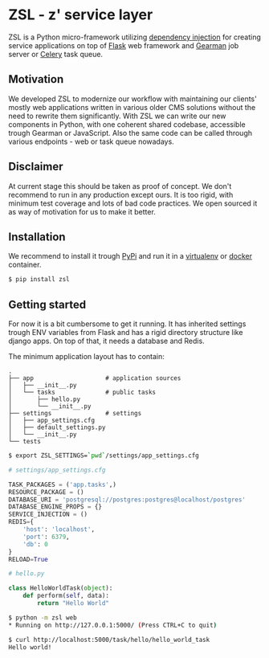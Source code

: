 # ZSL - z' service layer

ZSL is a Python micro-framework utilizing 
[dependency injection](https://en.wikipedia.org/wiki/Dependency_injection) 
for creating service applications on top of 
[Flask](http://flask.pocoo.org/docs/0.11/) web framework and 
[Gearman](http://gearman.org/) job server or 
[Celery](http://http://www.celeryproject.org/) task queue.

## Motivation

We developed ZSL to modernize our workflow with maintaining our clients' 
mostly web applications written in various older CMS solutions without the 
need to rewrite them significantly. With ZSL we can write our new components
in Python, with one coherent shared codebase, accessible trough Gearman or 
JavaScript. Also the same code can be called through various endpoints - web or
 task queue nowadays.
    
## Disclaimer

At current stage this should be taken as proof of concept. We don't recommend to 
run in any production except ours. It is too rigid, with minimum test coverage 
and lots of bad code practices. We open sourced it as way of motivation for us 
to make it better.

## Installation

We recommend to install it trough [PyPi](https://pypi.python.org/pypi) and run it in 
a [virtualenv](https://docs.python.org/3/library/venv.html) or 
[docker](https://docker.com) container.

```bash
$ pip install zsl
```

## Getting started

For now it is a bit cumbersome to get it running. It has inherited settings
trough ENV variables from Flask and has a rigid directory structure like django 
apps. On top of that, it needs a database and Redis.

The minimum application layout has to contain:
```
.
├── app                    # application sources 
│   ├── __init__.py
│   └── tasks              # public tasks
│       ├── hello.py
│       └── __init__.py
├── settings               # settings 
│   ├── app_settings.cfg 
│   ├── default_settings.py
│   └── __init__.py
└── tests 
```

```bash
$ export ZSL_SETTINGS=`pwd`/settings/app_settings.cfg
```

```python
# settings/app_settings.cfg

TASK_PACKAGES = ('app.tasks',)
RESOURCE_PACKAGE = ()
DATABASE_URI = 'postgresql://postgres:postgres@localhost/postgres'
DATABASE_ENGINE_PROPS = {}
SERVICE_INJECTION = ()
REDIS={
    'host': 'localhost',
    'port': 6379,
    'db': 0
}
RELOAD=True

```

```python
# hello.py

class HelloWorldTask(object):
    def perform(self, data):
        return "Hello World"
```

```bash
$ python -m zsl web
* Running on http://127.0.0.1:5000/ (Press CTRL+C to quit)

```

```bash
$ curl http://localhost:5000/task/hello/hello_world_task
Hello world!
```